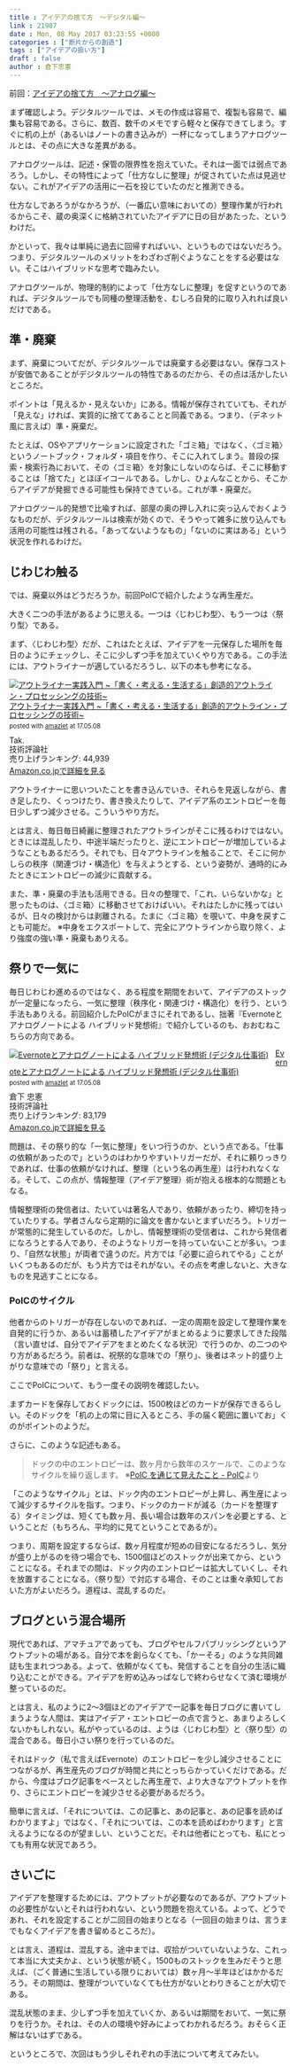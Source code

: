 ```yaml
---
title : アイデアの捨て方　〜デジタル編〜
link : 21987
date : Mon, 08 May 2017 03:23:55 +0000
categories : ["断片からの創造"]
tags : ["アイデアの扱い方"]
draft : false
author : 倉下忠憲
---
```


前回：<a href="https://rashita.net/blog/?p=21976">アイデアの捨て方　〜アナログ編〜</a>

まず確認しよう。デジタルツールでは、メモの作成は容易で、複製も容易で、編集も容易である。さらに、数百、数千のメモですら軽々と保存できてしまう。すぐに机の上が（あるいはノートの書き込みが）一杯になってしまうアナログツールとは、その点に大きな差異がある。

アナログツールは、記述・保管の限界性を抱えていた。それは一面では弱点であろう。しかし、その特性によって「仕方なしに整理」が促されていた点は見逃せない。これがアイデアの活用に一石を投じていたのだと推測できる。

仕方なしであろうがなかろうが、（一番広い意味においての）整理作業が行われるからこそ、蔵の奥深くに格納されていたアイデアに日の目があたった、というわけだ。

かといって、我々は単純に過去に回帰すればいい、というものではないだろう。つまり、デジタルツールのメリットをわざわざ削ぐようなことをする必要はない。そこはハイブリッドな思考で臨みたい。

アナログツールが、物理的制約によって「仕方なしに整理」を促すというのであれば、デジタルツールでも同種の整理活動を、むしろ自発的に取り入れれば良いだけである。

<h2>準・廃棄</h2>

まず、廃棄についてだが、デジタルツールでは廃棄する必要はない。保存コストが安価であることがデジタルツールの特性であるのだから、その点は活かしたいところだ。

ポイントは「見えるか・見えないか」にある。情報が保存されていても、それが「見えな」ければ、実質的に捨ててあることと同義である。つまり、（デネット風に言えば）準・廃棄だ。

たとえば、OSやアプリケーションに設定された「ゴミ箱」ではなく、〈ゴミ箱〉というノートブック・フォルダ・項目を作り、そこに入れてしまう。普段の探索・検索行為において、その〈ゴミ箱〉を対象にしないのならば、そこに移動することは「捨てた」とほぼイコールである。しかし、ひょんなことから、そこからアイデアが発掘できる可能性も保持できている。これが準・廃棄だ。

アナログツール的発想で比喩すれば、部屋の奥の押し入れに突っ込んでおくようなものだが、デジタルツールは検索が効くので、そうやって雑多に放り込んでも活用の可能性は残される。「あってないようなもの」「ないのに実はある」という状況を作れるわけだ。

<h2>じわじわ触る</h2>

では、廃棄以外はどうだろうか。前回PoICで紹介したような再生産だ。

大きく二つの手法があるように思える。一つは〈じわじわ型〉、もう一つは〈祭り型〉である。

まず、〈じわじわ型〉だが、これはたとえば、アイデアを一元保存した場所を毎日のようにチェックし、そこに少しずつ手を加えていくやり方である。この手法には、アウトライナーが適しているだろうし、以下の本も参考になる。

<div class="amazlet-box" style="margin-bottom:0px;"><div class="amazlet-image" style="float:left;margin:0px 12px 1px 0px;"><a href="http://www.amazon.co.jp/exec/obidos/ASIN/4774182850/rashita1000-22/ref=nosim/" name="amazletlink" target="_blank"><img src="https://images-fe.ssl-images-amazon.com/images/I/51VqTKTl0WL._SL160_.jpg" alt="アウトライナー実践入門 ~「書く・考える・生活する」創造的アウトライン・プロセッシングの技術~" style="border: none;" /></a></div><div class="amazlet-info" style="line-height:120%; margin-bottom: 10px"><div class="amazlet-name" style="margin-bottom:10px;line-height:120%"><a href="http://www.amazon.co.jp/exec/obidos/ASIN/4774182850/rashita1000-22/ref=nosim/" name="amazletlink" target="_blank">アウトライナー実践入門 ~「書く・考える・生活する」創造的アウトライン・プロセッシングの技術~</a><div class="amazlet-powered-date" style="font-size:80%;margin-top:5px;line-height:120%">posted with <a href="http://www.amazlet.com/" title="amazlet" target="_blank">amazlet</a> at 17.05.08</div></div><div class="amazlet-detail">Tak. <br />技術評論社 <br />売り上げランキング: 44,939<br /></div><div class="amazlet-sub-info" style="float: left;"><div class="amazlet-link" style="margin-top: 5px"><a href="http://www.amazon.co.jp/exec/obidos/ASIN/4774182850/rashita1000-22/ref=nosim/" name="amazletlink" target="_blank">Amazon.co.jpで詳細を見る</a></div></div></div><div class="amazlet-footer" style="clear: left"></div></div>

アウトライナーに思いついたことを書き込んでいき、それらを見返しながら、書き足したり、くっつけたり、書き換えたりして、アイデア系のエントロピーを毎日少しずつ減少させる。こういうやり方だ。

とは言え、毎日毎日綺麗に整理されたアウトラインがそこに残るわけではない。ときには混乱したり、中途半端だったりと、逆にエントロピーが増加しているようなこともあるだろう。それでも、日々アウトラインを触ることで、そこに何かしらの秩序（関連づけ・構造化）を与えようとする、という姿勢が、通時的にみたときにエントロピーの減少に貢献する。

また、準・廃棄の手法も活用できる。日々の整理で、「これ、いらないかな」と思ったものは、〈ゴミ箱〉に移動させておけばいい。それはたしかに残ってはいるが、日々の検討からは剥離される。たまに〈ゴミ箱〉を覗いて、中身を戻すことも可能だ。
※中身をエクスポートして、完全にアウトラインから取り除く、より強度の強い準・廃棄もありえる。

<h2>祭りで一気に</h2>

毎日じわじわ進めるのではなく、ある程度を期間をおいて、アイデアのストックが一定量になったら、一気に整理（秩序化・関連づけ・構造化）を行う、という手法もありえる。前回紹介したPoICがまさにそれであるし、拙著『Evernoteとアナログノートによる ハイブリッド発想術』で紹介しているのも、おおむねこちらの方向である。

<div class="amazlet-box" style="margin-bottom:0px;"><div class="amazlet-image" style="float:left;margin:0px 12px 1px 0px;"><a href="http://www.amazon.co.jp/exec/obidos/ASIN/4774151505/rashita1000-22/ref=nosim/" name="amazletlink" target="_blank"><img src="https://images-fe.ssl-images-amazon.com/images/I/41kEDq5iQ6L._SL160_.jpg" alt="Evernoteとアナログノートによる ハイブリッド発想術 (デジタル仕事術)" style="border: none;" /></a></div><div class="amazlet-info" style="line-height:120%; margin-bottom: 10px"><div class="amazlet-name" style="margin-bottom:10px;line-height:120%"><a href="http://www.amazon.co.jp/exec/obidos/ASIN/4774151505/rashita1000-22/ref=nosim/" name="amazletlink" target="_blank">Evernoteとアナログノートによる ハイブリッド発想術 (デジタル仕事術)</a><div class="amazlet-powered-date" style="font-size:80%;margin-top:5px;line-height:120%">posted with <a href="http://www.amazlet.com/" title="amazlet" target="_blank">amazlet</a> at 17.05.08</div></div><div class="amazlet-detail">倉下 忠憲 <br />技術評論社 <br />売り上げランキング: 83,179<br /></div><div class="amazlet-sub-info" style="float: left;"><div class="amazlet-link" style="margin-top: 5px"><a href="http://www.amazon.co.jp/exec/obidos/ASIN/4774151505/rashita1000-22/ref=nosim/" name="amazletlink" target="_blank">Amazon.co.jpで詳細を見る</a></div></div></div><div class="amazlet-footer" style="clear: left"></div></div>


問題は、その祭り的な「一気に整理」をいつ行うのか、という点である。「仕事の依頼があったので」というのはわかりやすいトリガーだが、それに頼りっきりであれば、仕事の依頼がなければ、整理（という名の再生産）は行われなくなる。そして、この点が、情報整理（アイデア整理）術が抱える根本的な問題ともなる。

情報整理術の発信者は、たいていは著名人であり、依頼があったり、締切を持っていたりする。学者さんなら定期的に論文を書かないとまずいだろう。トリガーが常態的に発生しているのだ。しかし、情報整理術の受信者は、これから発信者になろうとする人であり、そのようなトリガーを持っていないことが多い。つまり、「自然な状態」が両者で違うのだ。片方では「必要に迫られてやる」ことがいくつもあるのだが、もう片方ではそれがない。その点を考慮しないと、大きなものを見逃すことになる。

<h3>PoICのサイクル</h3>

他者からのトリガーが存在しないのであれば、一定の周期を設定して整理作業を自発的に行うか、あるいは蓄積したアイデアがまとめるように要求してきた段階（言い直せば、自分でアイデアをまとめたくなる状況）で行うのか、の二つのやり方があるだろう。前者は、祝祭的な意味での「祭り」、後者はネット的盛り上がりな意味での「祭り」と言える。

ここでPoICについて、もう一度その説明を確認したい。

まずカードを保存しておくドックには、1500枚ほどのカードが保存できるらしい。そのドックを「机の上の常に目に入るところ、手の届く範囲に置いてお」くのがポイントのようだ。

さらに、このような記述もある。

<blockquote>
ドックの中のエントロピーは、数ヶ月から数年のスケールで、このようなサイクルを繰り返します。
※<a href="http://pileofindexcards.org/wiki/index.php/PoIC_%E3%82%92%E9%80%9A%E3%81%98%E3%81%A6%E8%A6%8B%E3%81%88%E3%81%9F%E3%81%93%E3%81%A8#.E6.99.82.E7.B3.BB.E5.88.97.E3.81.AB.E3.81.A4.E3.81.84.E3.81.A6">PoIC を通じて見えたこと - PoIC</a>より
</blockquote>

「このようなサイクル」とは、ドック内のエントロピーが上昇し、再生産によって減少するサイクルを指す。つまり、ドックのカードが減る（カードを整理する）タイミングは、短くても数ヶ月、長い場合は数年のスパンを必要とする、ということだ（もちろん、平均的に見てということであるが）。

つまり、周期を設定するならば、数ヶ月程度が短めの目安になるだろうし、気分が盛り上がるのを待つ場合でも、1500個ほどのストックが出来てから、ということになる。それまでの間は、ドック内のエントロピーは拡大していくし、それを放置することになる。〈祭り型〉で対応する場合、そのことは重々承知しておいた方がよいだろう。道程は、混乱するのだ。

<h2>ブログという混合場所</h2>

現代であれば、アマチュアであっても、ブログやセルフパブリッシングというアウトプットの場がある。自分で本を創らなくても、「かーそる」のような共同雑誌も生まれつつある。よって、依頼がなくても、発信することを自分の生活に織り込むことができる。アイデアを貯め込みっぱなしで終わらせなくて済む環境が整っているのだ。

とは言え、私のように2〜3個ほどのアイデアで一記事を毎日ブログに書いてしまうような人間は、実はアイデア・エントロピーの点で言うと、あまりよろしくないかもしれない。私がやっているのは、ようは〈じわじわ型〉と〈祭り型〉の混合である。毎日小さい祭りを行っているのだ。

それはドック（私で言えばEvernote）のエントロピーを少し減少させることにつながるが、再生産先のブログが時間と共にとっちらかっていくだけである。だから、今度はブログ記事をベースとした再生産で、より大きなアウトプットを作り、さらにエントロピーを減少させる必要があるだろう。

簡単に言えば、「それについては、この記事と、あの記事と、あの記事を読めばわかりますよ」ではなく、「それについては、この本を読めばわかります」と言えるようになるのが望ましい、ということだ。それは他者にとっても、私にとっても有用な状況であろう。

<h2>さいごに</h2>

アイデアを整理するためには、アウトプットが必要なのであるが、アウトプットの必要性がないとそれは行われない、という問題を抱えている。よって、どうであれ、それを設定することが二回目の始まりとなる（一回目の始まりは、言うまでもなくアイデアを書き留めるところだ）。

とは言え、道程は、混乱する。途中までは、収拾がついていないような、これって本当に大丈夫かよ、という状態が続く。1500ものストックを生みだそうと思えば、（ごく普通に生活している限りにおいては）数ヶ月〜半年ほどはかかるだろう。その期間は、整理がついていなくても仕方がないとわりきることが大切である。

混乱状態のまま、少しずつ手を加えていくか、あるいは期間をおいて、一気に祭りを行うか。それは、その人の環境や好みによってわかれるだろう。おそらく正解はないはずである。

というところで、次回はもう少しそれぞれの手法について考えてみたい。




